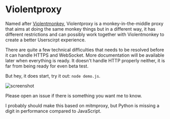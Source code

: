 # Violentproxy

Named after [Violentmonkey](https://github.com/violentmonkey/violentmonkey), 
Violentproxy is a monkey-in-the-middle proxy that aims at doing the same monkey things but in a different way, 
it has different restrictions and can possibly work together with Violentmonkey to create a better Userscirpt experience. 

There are quite a few technical difficulties that needs to be resolved before it can handle HTTPS and WebSocket. 
More documentation will be available later when everything is ready. It doesn't handle HTTP properly neither, 
it is far from being ready for even beta test. 

But hey, it does start, try it out: `node demo.js`. 

![screenshot](http://i.imgur.com/itQBQjq.png)

Please open an issue if there is something you want me to know. 

I probably should make this based on mitmproxy, but Python is missing a digit in performance compared to JavaScript. 
